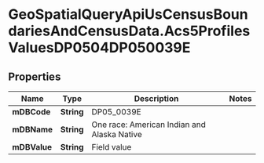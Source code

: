 # GeoSpatialQueryApiUsCensusBoundariesAndCensusData.Acs5ProfilesValuesDP0504DP050039E

## Properties

Name | Type | Description | Notes
------------ | ------------- | ------------- | -------------
**mDBCode** | **String** | DP05_0039E | 
**mDBName** | **String** | One race: American Indian and Alaska Native | 
**mDBValue** | **String** | Field value | 


